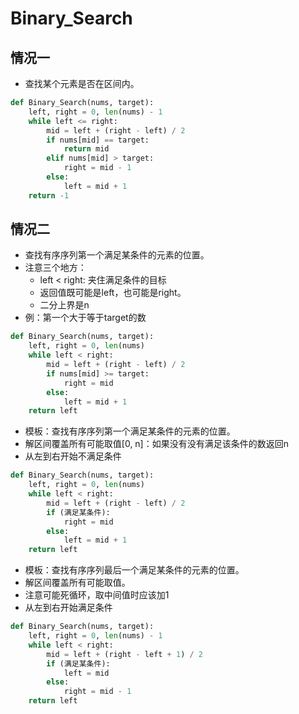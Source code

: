 # Binary_Search

## 情况一
+ 查找某个元素是否在区间内。
``` python
def Binary_Search(nums, target):
    left, right = 0, len(nums) - 1
    while left <= right:
        mid = left + (right - left) / 2
        if nums[mid] == target:
            return mid
        elif nums[mid] > target:
            right = mid - 1
        else:
            left = mid + 1
    return -1
```

## 情况二
+ 查找有序序列第一个满足某条件的元素的位置。
+ 注意三个地方：
    + left < right: 夹住满足条件的目标
    + 返回值既可能是left，也可能是right。
    + 二分上界是n
+ 例：第一个大于等于target的数
``` python
def Binary_Search(nums, target):
    left, right = 0, len(nums)
    while left < right:
        mid = left + (right - left) / 2
        if nums[mid] >= target:
            right = mid
        else:
            left = mid + 1
    return left 
```
+ 模板：查找有序序列第一个满足某条件的元素的位置。
+ 解区间覆盖所有可能取值[0, n]：如果没有没有满足该条件的数返回n
+ 从左到右开始不满足条件
``` python
def Binary_Search(nums, target):
    left, right = 0, len(nums)
    while left < right:
        mid = left + (right - left) / 2
        if (满足某条件):
            right = mid
        else:
            left = mid + 1
    return left 
```

+ 模板：查找有序序列最后一个满足某条件的元素的位置。
+ 解区间覆盖所有可能取值。
+ 注意可能死循环，取中间值时应该加1
+ 从左到右开始满足条件
``` python
def Binary_Search(nums, target):
    left, right = 0, len(nums) - 1
    while left < right:
        mid = left + (right - left + 1) / 2
        if (满足某条件):
            left = mid
        else:
            right = mid - 1
    return left 
```
